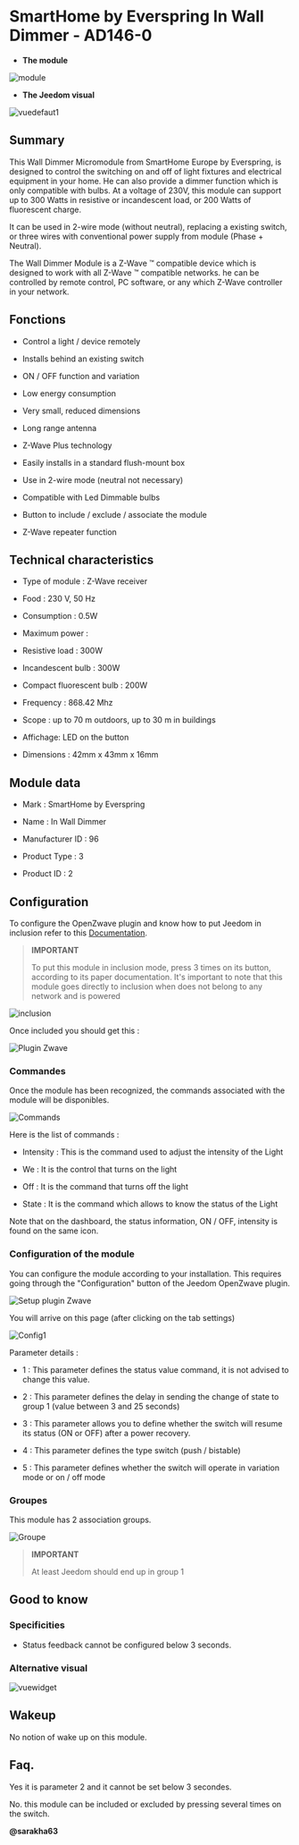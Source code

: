 SmartHome by Everspring In Wall Dimmer - AD146-0
================================================

-   **The module**

![module](images/smarthomebyeverspring.AD146-0/module.jpg)

-   **The Jeedom visual**

![vuedefaut1](images/smarthomebyeverspring.AD146-0/vuedefaut1.jpg)

Summary
------

This Wall Dimmer Micromodule from SmartHome Europe by
Everspring, is designed to control the switching on and off of
light fixtures and electrical equipment in your home. He can
also provide a dimmer function which is only
compatible with bulbs. At a voltage of 230V, this module can
support up to 300 Watts in resistive or incandescent load, or 200
Watts of fluorescent charge.

It can be used in 2-wire mode (without neutral), replacing a
existing switch, or three wires with conventional power supply from
module (Phase + Neutral).

The Wall Dimmer Module is a Z-Wave ™ compatible device which is
designed to work with all Z-Wave ™ compatible networks. he
can be controlled by remote control, PC software, or any
which Z-Wave controller in your network.

Fonctions
---------

-   Control a light / device remotely

-   Installs behind an existing switch

-   ON / OFF function and variation

-   Low energy consumption

-   Very small, reduced dimensions

-   Long range antenna

-   Z-Wave Plus technology

-   Easily installs in a standard flush-mount box

-   Use in 2-wire mode (neutral not necessary)

-   Compatible with Led Dimmable bulbs

-   Button to include / exclude / associate the module

-   Z-Wave repeater function

Technical characteristics
---------------------------

-   Type of module : Z-Wave receiver

-   Food : 230 V, 50 Hz

-   Consumption : 0.5W

-   Maximum power :

-   Resistive load : 300W

-   Incandescent bulb : 300W

-   Compact fluorescent bulb : 200W

-   Frequency : 868.42 Mhz

-   Scope : up to 70 m outdoors, up to 30 m in buildings

-   Affichage: LED on the button

-   Dimensions : 42mm x 43mm x 16mm

Module data
-----------------

-   Mark : SmartHome by Everspring

-   Name : In Wall Dimmer

-   Manufacturer ID : 96

-   Product Type : 3

-   Product ID : 2

Configuration
-------------

To configure the OpenZwave plugin and know how to put Jeedom in
inclusion refer to this
[Documentation](https://doc.jeedom.com/en_US/plugins/automation%20protocol/openzwave/).

> **IMPORTANT**
>
> To put this module in inclusion mode, press 3 times on its
> button, according to its paper documentation. It's important to
> note that this module goes directly to inclusion when
> does not belong to any network and is powered

![inclusion](images/smarthomebyeverspring.AD146-0/inclusion.jpg)

Once included you should get this :

![Plugin Zwave](images/smarthomebyeverspring.AD146-0/information.jpg)

### Commandes

Once the module has been recognized, the commands associated with the module will be
disponibles.

![Commands](images/smarthomebyeverspring.AD146-0/commandes.jpg)

Here is the list of commands :

-   Intensity : This is the command used to adjust the intensity of the
    Light

-   We : It is the control that turns on the light

-   Off : It is the command that turns off the light

-   State : It is the command which allows to know the status of the
    Light

Note that on the dashboard, the status information, ON / OFF, intensity is
found on the same icon.

### Configuration of the module

You can configure the module according to your
installation. This requires going through the "Configuration" button of the
Jeedom OpenZwave plugin.

![Setup plugin Zwave](images/plugin/bouton_configuration.jpg)

You will arrive on this page (after clicking on the tab
settings)

![Config1](images/smarthomebyeverspring.AD146-0/config1.jpg)

Parameter details :

-   1 : This parameter defines the status value command, it is not
    advised to change this value.

-   2 : This parameter defines the delay in sending the change of state to
    group 1 (value between 3 and 25 seconds)

-   3 : This parameter allows you to define whether the switch will resume its
    status (ON or OFF) after a power recovery.

-   4 : This parameter defines the type
    switch (push / bistable)

-   5 : This parameter defines whether the switch will operate in
    variation mode or on / off mode

### Groupes

This module has 2 association groups.

![Groupe](images/smarthomebyeverspring.AD146-0/groupe.jpg)

> **IMPORTANT**
>
> At least Jeedom should end up in group 1

Good to know
------------

### Specificities

-   Status feedback cannot be configured below 3
    seconds.

### Alternative visual

![vuewidget](images//smarthomebyeverspring.AD146-0/vuewidget.jpg)

Wakeup
------

No notion of wake up on this module.

Faq.
------

Yes it is parameter 2 and it cannot be set below 3
secondes.

No. this module can be included or excluded by pressing several times
on the switch.

**@sarakha63**
